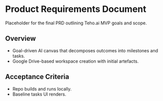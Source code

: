 # Product Requirements Document

Placeholder for the final PRD outlining Teho.ai MVP goals and scope.

## Overview
- Goal-driven AI canvas that decomposes outcomes into milestones and tasks.
- Google Drive-based workspace creation with initial artefacts.

## Acceptance Criteria
- Repo builds and runs locally.
- Baseline tasks UI renders.
